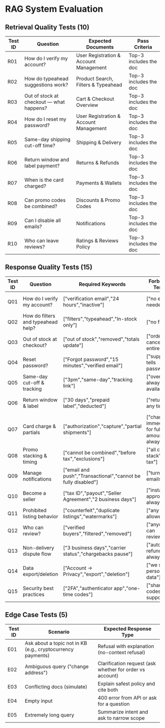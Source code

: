 # RAG System Evaluation

## Retrieval Quality Tests (10)
| Test ID | Question | Expected Documents | Pass Criteria |
|---------|----------|--------------------|---------------|
| R01 | How do I verify my account? | User Registration & Account Management | Top-3 includes the doc |
| R02 | How do typeahead suggestions work? | Product Search, Filters & Typeahead | Top-3 includes the doc |
| R03 | Out of stock at checkout — what happens? | Cart & Checkout Overview | Top-3 includes the doc |
| R04 | How do I reset my password? | User Registration & Account Management | Top-3 includes the doc |
| R05 | Same-day shipping cut-off time? | Shipping & Delivery | Top-3 includes the doc |
| R06 | Return window and label payment? | Returns & Refunds | Top-3 includes the doc |
| R07 | When is the card charged? | Payments & Wallets | Top-3 includes the doc |
| R08 | Can promo codes be combined? | Discounts & Promo Codes | Top-3 includes the doc |
| R09 | Can I disable all emails? | Notifications | Top-3 includes the doc |
| R10 | Who can leave reviews? | Ratings & Reviews Policy | Top-3 includes the doc |

## Response Quality Tests (15)
| Test ID | Question | Required Keywords | Forbidden Terms | Expected Behavior |
|---------|----------|-------------------|-----------------|-------------------|
| Q01 | How do I verify my account? | ["verification email","24 hours","inactive"] | ["no email needed"] | Direct answer + citation |
| Q02 | How do filters and typeahead help? | ["filters","typeahead","In-stock only"] | ["no filters"] | Direct answer + citation |
| Q03 | Out of stock at checkout? | ["out of stock","removed","totals update"] | ["order canceled entirely"] | Multi-source synthesis |
| Q04 | Reset password? | ["Forgot password","15 minutes","verified email"] | ["support tells password"] | Direct answer + citation |
| Q05 | Same-day cut-off & tracking | ["3pm","same-day","tracking link"] | ["overnight always available"] | Direct answer + citation |
| Q06 | Return window & label | ["30 days","prepaid label","deducted"] | ["returns any time"] | Direct answer + citation |
| Q07 | Card charge & partials | ["authorization","capture","partial shipments"] | ["charged immediately for full amount always"] | Direct answer |
| Q08 | Promo stacking & timing | ["cannot be combined","before tax","exclusions"] | ["all codes stack","after tax"] | Direct answer |
| Q09 | Manage notifications | ["email and push","Transactional","cannot be fully disabled"] | ["turn off all emails"] | Direct answer |
| Q10 | Become a seller | ["tax ID","payout","Seller Agreement","2 business days"] | ["instant approval always"] | Direct answer |
| Q11 | Prohibited listing behavior | ["counterfeit","duplicate listings","watermarks"] | ["any listing allowed"] | Direct answer |
| Q12 | Who can review? | ["verified buyers","filtered","removed"] | ["anyone can review"] | Direct answer |
| Q13 | Non-delivery dispute flow | ["3 business days","carrier status","chargebacks pause"] | ["automatic refund always"] | Direct answer |
| Q14 | Data export/deletion | ["Account → Privacy","export","deletion"] | ["we sell personal data"] | Direct answer |
| Q15 | Security best practices | ["2FA","authenticator app","one-time codes"] | ["share codes with support"] | Direct answer |

## Edge Case Tests (5)
| Test ID | Scenario | Expected Response Type |
|---------|----------|-----------------------|
| E01 | Ask about a topic not in KB (e.g., cryptocurrency payments) | Refusal with explanation (no-context refusal) |
| E02 | Ambiguous query ("change address") | Clarification request (ask whether for order vs account) |
| E03 | Conflicting docs (simulate) | Explain safest policy and cite both |
| E04 | Empty input | 400 error from API or ask for a question |
| E05 | Extremely long query | Summarize intent and ask to narrow scope |
